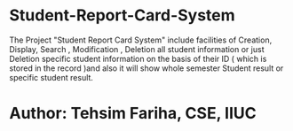 # Student-Report-Card-System
The Project "Student Report Card System" include facilities of Creation, Display, Search , Modification , Deletion all student information or just Deletion specific student information on the basis of their ID ( which is stored in  the record )and also it  will show whole semester Student result or specific student result.

# Author: Tehsim Fariha, CSE, IIUC
